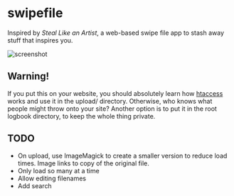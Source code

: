 # swipefile
Inspired by *Steal Like an Artist*, a web-based swipe file app to stash away stuff that inspires you.

![screenshot](img/sf_ss_50pct.png)

## Warning!
If you put this on your website, you should absolutely learn how [htaccess](https://www.seas.upenn.edu/cets/answers/auth-htpasswd.html) works and use it in the upload/ directory.  Otherwise, who knows what people might throw onto your site?  Another option is to put it in the root logbook directory, to keep the whole thing private.

## TODO
* On upload, use ImageMagick to create a smaller version to reduce load times.  Image links to copy of the original file.
* Only load so many at a time
* Allow editing filenames
* Add search
